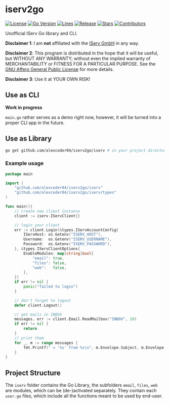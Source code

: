 
# iserv2go

[![License](https://img.shields.io/github/license/alexcoder04/iserv2go)](https://github.com/alexcoder04/iserv2go/blob/main/LICENSE)
[![Go Version](https://img.shields.io/github/go-mod/go-version/alexcoder04/iserv2go)](https://github.com/alexcoder04/iserv2go/blob/main/go.mod)
[![Lines](https://img.shields.io/tokei/lines/github/alexcoder04/iserv2go?label=lines)](https://github.com/alexcoder04/iserv2go/pulse)
[![Release](https://img.shields.io/github/v/release/alexcoder04/iserv2go?display_name=tag&sort=semver)](https://github.com/alexcoder04/iserv2go/releases/latest)
[![Stars](https://img.shields.io/github/stars/alexcoder04/iserv2go)](https://github.com/alexcoder04/iserv2go/stargazers)
[![Contributors](https://img.shields.io/github/contributors-anon/alexcoder04/iserv2go)](https://github.com/alexcoder04/iserv2go/graphs/contributors)


Unofficial IServ Go library and CLI.

**Disclaimer 1**: I am **not** affiliated with the [IServ GmbH](https://iserv.eu/) in any way.

**Disclaimer 2**: This program is distributed in the hope that it will be useful, but WITHOUT ANY WARRANTY; without even the implied warranty of MERCHANTABILITY or FITNESS FOR A PARTICULAR PURPOSE. See the [GNU Affero General Public License](./LICENSE) for more details.

**Disclaimer 3**: Use it at YOUR OWN RISK!

## Use as CLI

**Work in progress**

`main.go` rather serves as a demo right now, however, it will be turned into a proper CLI app in the future.

## Use as Library

```sh
go get github.com/alexcoder04/iserv2go/iserv # in your project directory
```

### Example usage

```go
package main

import (
    "github.com/alexcoder04/iserv2go/iserv"
    "github.com/alexcoder04/iserv2go/iserv/types"
)

func main(){
    // create new client instance
    client := iserv.IServClient{}

    // login your client
    err := client.Login(&types.IServAccountConfig{
		IServHost: os.Getenv("ISERV_HOST"),
		Username:  os.Getenv("ISERV_USERNAME"),
		Password:  os.Getenv("ISERV_PASSWORD"),
	}, &types.IServClientOptions{
		EnableModules: map[string]bool{
			"email": true,
			"files": false,
			"web":   false,
		},
	})
    if err != nil {
        panic("failed to login")
    }

    // don't forget to logout
    defer client.Logout()

    // get mails in INBOX
    messages, err := client.Email.ReadMailbox("INBOX", 10)
    if err != nil {
        return
    }
    // print them
    for _, m := range messages {
        fmt.Printf(" = '%s' from %s\n", m.Envelope.Subject, m.Envelope.Sender[0].Address())
    }
}
```

## Project Structure

The `iserv` folder contains the Go Library, the subfolders `email`, `files`, `web` are modules, which can be (de-)activated separately.
They contain each `user.go` files, which include all the functions meant to be used by end-user.

